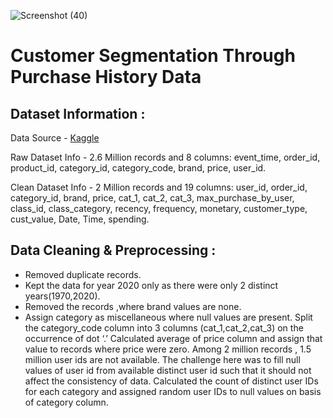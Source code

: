 ![Screenshot (40)](https://github.com/PRANITAWANI/Customer-Segmentation-Through-Purchase-History-Data/assets/135104675/1ce21576-e6ad-4c53-9aa0-bf688f02693d)
# Customer Segmentation Through Purchase History Data

## Dataset Information :

Data Source - [Kaggle](https://www.kaggle.com/datasets/mkechinov/ecommerce-purchase-history-from-electronics-store/data)

Raw Dataset Info - 2.6 Million records and 8 columns: event_time, order_id, product_id, category_id, category_code, brand, price, user_id.

Clean Dataset Info - 2 Million records and 19 columns: user_id, order_id, category_id, brand, price, cat_1, cat_2, cat_3, max_purchase_by_user, class_id, class_category, recency, frequency, monetary, customer_type, cust_value, Date, Time, spending.

## Data Cleaning & Preprocessing :
- Removed duplicate records.
- Kept the data for year 2020 only as there were only 2 distinct years(1970,2020).
- Removed the records ,where brand values are none.
- Assign category as miscellaneous where null values are present.
Split the category_code column into 3 columns (cat_1,cat_2,cat_3) on the occurrence of dot ‘.’
Calculated average of price column and assign that value to records where price were zero.
Among 2 million records , 1.5 million user ids are not available.
The challenge here was to fill null values of user id from available distinct user id such that it should not affect the consistency of data.
Calculated the count of distinct user IDs for each category and assigned random user IDs to null values on basis of category column.
